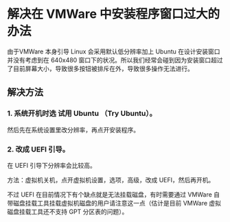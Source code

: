 # 解决在 VMWare 中安装程序窗口过大的办法
由于VMWare 本身引导 Linux 会采用默认低分辨率加上 Ubuntu 在设计安装窗口并没有考虑到在 640x480 窗口下的状况。所以我们经常会碰到因为安装窗口超过了目前屏幕大小，导致很多按钮被排斥在外，导致很多操作无法进行。

## 解决方法

### 1. 系统开机时选 试用 Ubuntu （Try Ubuntu）。

然后先在系统设置里改分辨率，再点开安装程序。

### 2. 改成 UEFI 引导。
在 UEFI 引导下分辨率会比较高。

方法：虚拟机关机，点开虚拟机设置，选项，高级，改成 UEFI，然后再开机。

不过 UEFI 在目前情况下有个缺点就是无法挂载磁盘，有时需要通过 VMWare 自带磁盘挂载工具挂载虚拟机磁盘的用户请注意这一点（估计是目前 VMWare 虚拟磁盘挂载工具还不支持 GPT 分区表的问题）。

